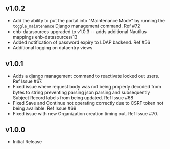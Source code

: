 v1.0.2
---
* Add the ability to put the portal into "Maintenance Mode" by running the
`toggle_maintenance` Django management command. Ref #72
* ehb-datasources upgraded to v1.0.3 -- adds additional Nautilus mappings ehb-datasources/13
* Added notification of password expiry to LDAP backend. Ref #56
* Additional logging on dataentry views

v1.0.1
---
* Adds a django management command to reactivate locked out users. Ref Issue #67.
* Fixed issue where request body was not being properly decoded from bytes
to string preventing parsing json parsing and subsequently Subject Record
labels from being updated. Ref Issue #68
* Fixed Save and Continue not operating correctly due to CSRF token not being
available. Ref Issue #69
* Fixed issue with new Organization creation timing out. Ref Issue #70.

v1.0.0
---
* Initial Release
